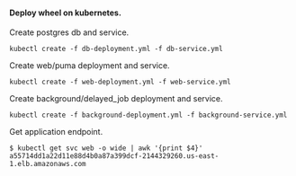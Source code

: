 #### Deploy wheel on kubernetes.

Create postgres db and service.

`kubectl create -f db-deployment.yml -f db-service.yml`

Create web/puma deployment and service.

`kubectl create -f web-deployment.yml -f web-service.yml`

Create background/delayed_job deployment and service.

`kubectl create -f background-deployment.yml -f background-service.yml`

Get application endpoint.

```
$ kubectl get svc web -o wide | awk '{print $4}'
a55714dd1a22d11e88d4b0a87a399dcf-2144329260.us-east-1.elb.amazonaws.com
```
